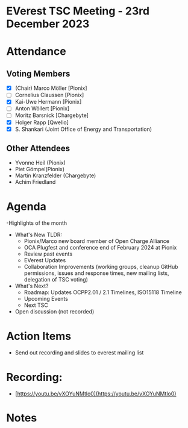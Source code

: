 # EVerest TSC Meeting - 23rd December 2023

# Attendance

## Voting Members

- [x] (Chair) Marco Möller [Pionix]
- [ ] Cornelius Claussen [Pionix]
- [x] Kai-Uwe Hermann [Pionix]
- [ ] Anton Wöllert [Pionix]
- [ ] Moritz Barsnick [Chargebyte]
- [x] Holger Rapp [Qwello]
- [x] S. Shankari (Joint Office of Energy and Transportation)

## Other Attendees
- Yvonne Heil (Pionix)
- Piet Gömpel(Pionix)
- Martin Kranzfelder (Chargebyte)
- Achim Friedland

# Agenda

-Highlights of the month
- What's New TLDR:
    - Pionix/Marco new board member of Open Charge Alliance
    - OCA Plugfest and conference end of February 2024 at Pionix
    - Review past events
    - EVerest Updates
    - Collaboration Improvements (working groups, cleanup GitHub permissions, issues and response times, new mailing lists, delegation of TSC voting)
- What's Next?
    - Roadmap: Updates OCPP2.01 / 2.1 Timelines, ISO15118 Timeline
    - Upcoming Events
    - Next TSC
- Open discussion (not recorded)

# Action Items
- Send out recording and slides to everest mailing list

# Recording:
- [https://youtu.be/vXOYuNMtlo0](https://youtu.be/vXOYuNMtlo0)

# Notes

